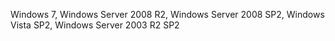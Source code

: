 Windows 7, Windows Server 2008 R2, Windows Server 2008 SP2, Windows Vista SP2, Windows Server 2003 R2 SP2